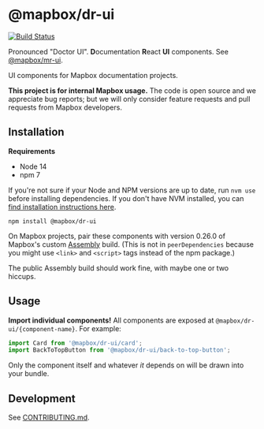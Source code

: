 # @mapbox/dr-ui

[![Build Status](https://travis-ci.com/mapbox/dr-ui.svg?branch=main)](https://travis-ci.com/mapbox/dr-ui)

Pronounced "Doctor UI". **D**ocumentation **R**eact **UI** components. See [@mapbox/mr-ui](https://github.com/mapbox/mr-ui).

UI components for Mapbox documentation projects.

**This project is for internal Mapbox usage.** The code is open source and we appreciate bug reports; but we will only consider feature requests and pull requests from Mapbox developers.

## Installation

**Requirements**

- Node 14
- npm 7

If you're not sure if your Node and NPM versions are up to date, run `nvm use` before installing dependencies. If you don't have NVM installed, you can [find installation instructions here](https://github.com/nvm-sh/nvm/blob/master/README.md#installing-and-updating).

```
npm install @mapbox/dr-ui
```

On Mapbox projects, pair these components with version 0.26.0 of Mapbox's custom [Assembly](https://labs.mapbox.com/assembly/) build. (This is not in `peerDependencies` because you might use `<link>` and `<script>` tags instead of the npm package.)

The public Assembly build should work fine, with maybe one or two hiccups.

## Usage

**Import individual components!** All components are exposed at `@mapbox/dr-ui/{component-name}`. For example:

```js
import Card from '@mapbox/dr-ui/card';
import BackToTopButton from '@mapbox/dr-ui/back-to-top-button';
```

Only the component itself and whatever _it_ depends on will be drawn into your bundle.

## Development

See [CONTRIBUTING.md](CONTRIBUTING.md).
